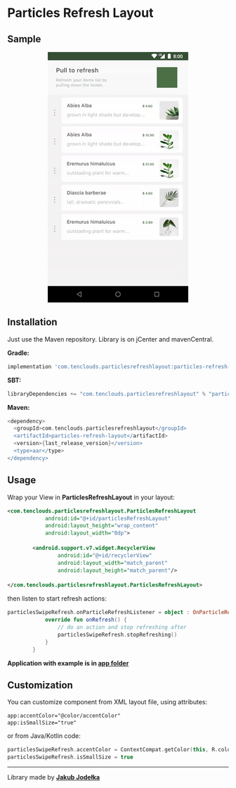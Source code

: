# Particles Refresh Layout


## Sample
<p align="center">
  <img src="static/sample.gif" alt="Sample Particles Refresh Layout"/>
</p>


## Installation
Just use the Maven repository. Library is on jCenter and mavenCentral.

**Gradle:**
```groovy
implementation 'com.tenclouds.particlesrefreshlayout:particles-refresh-layout:{last_release_version}'
```
**SBT:**
```groovy
libraryDependencies += "com.tenclouds.particlesrefreshlayout" % "particles-refresh-layout" % "{last_release_version}"
```
**Maven:**
```groovy
<dependency>
  <groupId>com.tenclouds.particlesrefreshlayout</groupId>
  <artifactId>particles-refresh-layout</artifactId>
  <version>{last_release_version}</version>
  <type>aar</type>
</dependency>
```

## Usage
Wrap your View in **ParticlesRefreshLayout** in your layout:
```xml
<com.tenclouds.particlesrefreshlayout.ParticlesRefreshLayout
            android:id="@+id/particlesRefreshLayout"
            android:layout_height="wrap_content"
            android:layout_width="0dp">
            
        <android.support.v7.widget.RecyclerView
                android:id="@+id/recyclerView"
                android:layout_width="match_parent"
                android:layout_height="match_parent"/>
                
</com.tenclouds.particlesrefreshlayout.ParticlesRefreshLayout>
```
then listen to start refresh actions: 
```kotlin
particlesSwipeRefresh.onParticleRefreshListener = object : OnParticleRefreshListener {
            override fun onRefresh() {
                // do an action and stop refreshing after  
                particlesSwipeRefresh.stopRefreshing()
            }
        }
```
**Application with example is in [app folder](https://github.com/10clouds/ParticlesRefreshLayout-android/tree/master/app)**

## Customization
You can customize component from XML layout file, using attributes: 
```
app:accentColor="@color/accentColor"
app:isSmallSize="true"
```
or from Java/Kotlin code:
```kotlin 
particlesSwipeRefresh.accentColor = ContextCompat.getColor(this, R.color.accentColor)
particlesSwipeRefresh.isSmallSize = true
```

---
Library made by **[Jakub Jodełka](https://github.com/jakubjodelka)**